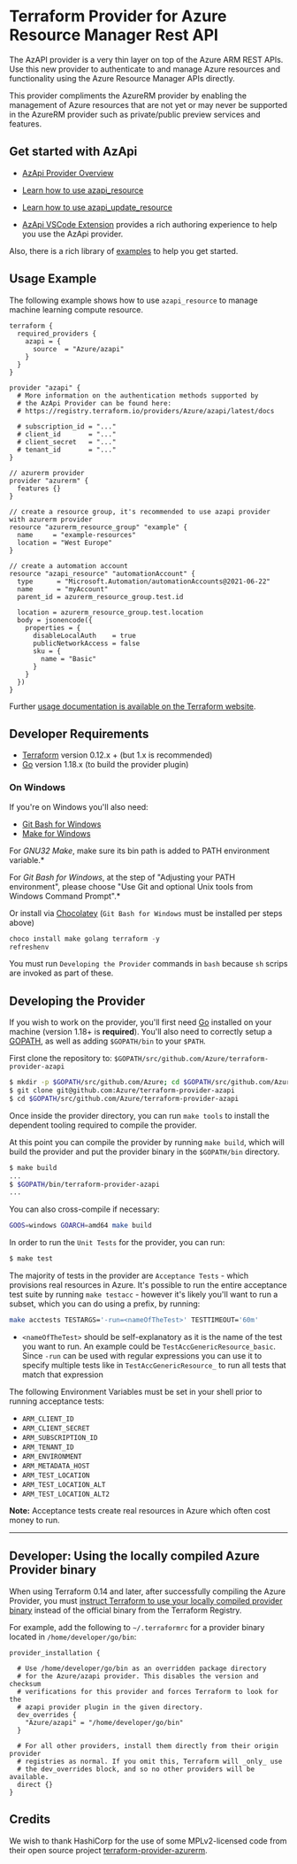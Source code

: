 # Terraform Provider for Azure Resource Manager Rest API

The AzAPI provider is a very thin layer on top of the Azure ARM REST APIs. Use this new provider to authenticate to and manage Azure resources and functionality using the Azure Resource Manager APIs directly. 

This provider compliments the AzureRM provider by enabling the management of Azure resources that are not yet or may never be supported in the AzureRM provider such as private/public preview services and features. 

## Get started with AzApi

* [AzApi Provider Overview](https://docs.microsoft.com/en-us/azure/developer/terraform/overview-azapi-provider)

* [Learn how to use azapi_resource](https://docs.microsoft.com/en-us/azure/developer/terraform/get-started-azapi-resource)

* [Learn how to use azapi_update_resource](https://docs.microsoft.com/en-us/azure/developer/terraform/get-started-azapi-update-resource)

* [AzApi VSCode Extension](https://marketplace.visualstudio.com/items?itemName=azapi-vscode.azapi) provides a rich authoring experience to help you use the AzApi provider.

Also, there is a rich library of [examples](https://github.com/Azure/terraform-provider-azapi/tree/main/examples) to help you get started.

## Usage Example

The following example shows how to use `azapi_resource` to manage machine learning compute resource.

```hcl
terraform {
  required_providers {
    azapi = {
      source  = "Azure/azapi"
    }
  }
}

provider "azapi" {
  # More information on the authentication methods supported by
  # the AzApi Provider can be found here:
  # https://registry.terraform.io/providers/Azure/azapi/latest/docs

  # subscription_id = "..."
  # client_id       = "..."
  # client_secret   = "..."
  # tenant_id       = "..."
}

// azurerm provider
provider "azurerm" {
  features {}
}

// create a resource group, it's recommended to use azapi provider with azurerm provider
resource "azurerm_resource_group" "example" {
  name     = "example-resources"
  location = "West Europe"
}

// create a automation account
resource "azapi_resource" "automationAccount" {
  type      = "Microsoft.Automation/automationAccounts@2021-06-22"
  name      = "myAccount"
  parent_id = azurerm_resource_group.test.id

  location = azurerm_resource_group.test.location
  body = jsonencode({
    properties = {
      disableLocalAuth    = true
      publicNetworkAccess = false
      sku = {
        name = "Basic"
      }
    }
  })
}

```

Further [usage documentation is available on the Terraform website](https://registry.terraform.io/providers/Azure/azapi/latest/docs).

## Developer Requirements

* [Terraform](https://www.terraform.io/downloads.html) version 0.12.x + (but 1.x is recommended)
* [Go](https://golang.org/doc/install) version 1.18.x (to build the provider plugin)

### On Windows

If you're on Windows you'll also need:
* [Git Bash for Windows](https://git-scm.com/download/win)
* [Make for Windows](http://gnuwin32.sourceforge.net/packages/make.htm)

For *GNU32 Make*, make sure its bin path is added to PATH environment variable.*

For *Git Bash for Windows*, at the step of "Adjusting your PATH environment", please choose "Use Git and optional Unix tools from Windows Command Prompt".*

Or install via [Chocolatey](https://chocolatey.org/install) (`Git Bash for Windows` must be installed per steps above)

```powershell
choco install make golang terraform -y
refreshenv
```

You must run `Developing the Provider` commands in `bash` because `sh` scrips are invoked as part of these.

## Developing the Provider

If you wish to work on the provider, you'll first need [Go](http://www.golang.org) installed on your machine (version 1.18+ is **required**). You'll also need to correctly setup a [GOPATH](http://golang.org/doc/code.html#GOPATH), as well as adding `$GOPATH/bin` to your `$PATH`.

First clone the repository to: `$GOPATH/src/github.com/Azure/terraform-provider-azapi`

```sh
$ mkdir -p $GOPATH/src/github.com/Azure; cd $GOPATH/src/github.com/Azure
$ git clone git@github.com:Azure/terraform-provider-azapi
$ cd $GOPATH/src/github.com/Azure/terraform-provider-azapi
```

Once inside the provider directory, you can run `make tools` to install the dependent tooling required to compile the provider.

At this point you can compile the provider by running `make build`, which will build the provider and put the provider binary in the `$GOPATH/bin` directory.

```sh
$ make build
...
$ $GOPATH/bin/terraform-provider-azapi
...
```

You can also cross-compile if necessary:

```sh
GOOS=windows GOARCH=amd64 make build
```

In order to run the `Unit Tests` for the provider, you can run:

```sh
$ make test
```

The majority of tests in the provider are `Acceptance Tests` - which provisions real resources in Azure. It's possible to run the entire acceptance test suite by running `make testacc` - however it's likely you'll want to run a subset, which you can do using a prefix, by running:

```sh
make acctests TESTARGS='-run=<nameOfTheTest>' TESTTIMEOUT='60m'
```

* `<nameOfTheTest>` should be self-explanatory as it is the name of the test you want to run. An example could be `TestAccGenericResource_basic`. Since `-run` can be used with regular expressions you can use it to specify multiple tests like in `TestAccGenericResource_` to run all tests that match that expression

The following Environment Variables must be set in your shell prior to running acceptance tests:

- `ARM_CLIENT_ID`
- `ARM_CLIENT_SECRET`
- `ARM_SUBSCRIPTION_ID`
- `ARM_TENANT_ID`
- `ARM_ENVIRONMENT`
- `ARM_METADATA_HOST`
- `ARM_TEST_LOCATION`
- `ARM_TEST_LOCATION_ALT`
- `ARM_TEST_LOCATION_ALT2`

**Note:** Acceptance tests create real resources in Azure which often cost money to run.

---

## Developer: Using the locally compiled Azure Provider binary

When using Terraform 0.14 and later, after successfully compiling the Azure Provider, you must [instruct Terraform to use your locally compiled provider binary](https://www.terraform.io/docs/commands/cli-config.html#development-overrides-for-provider-developers) instead of the official binary from the Terraform Registry.

For example, add the following to `~/.terraformrc` for a provider binary located in `/home/developer/go/bin`:

```
provider_installation {

  # Use /home/developer/go/bin as an overridden package directory
  # for the Azure/azapi provider. This disables the version and checksum
  # verifications for this provider and forces Terraform to look for the
  # azapi provider plugin in the given directory.
  dev_overrides {
    "Azure/azapi" = "/home/developer/go/bin"
  }

  # For all other providers, install them directly from their origin provider
  # registries as normal. If you omit this, Terraform will _only_ use
  # the dev_overrides block, and so no other providers will be available.
  direct {}
}
```

## Credits

We wish to thank HashiCorp for the use of some MPLv2-licensed code from their open source project [terraform-provider-azurerm](https://github.com/hashicorp/terraform-provider-azurerm).